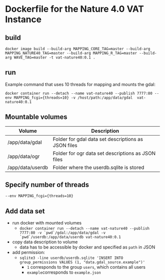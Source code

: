 # Dockerfile for the Nature 4.0 VAT Instance

## build
`docker image build --build-arg MAPPING_CORE_TAG=master --build-arg MAPPING_NATURE40_TAG=master --build-arg MAPPING_R_TAG=master --build-arg WAVE_TAG=master -t vat-nature40:0.1 .`

## run
Example command that uses 10 threads for mapping and mounts the gdal:

`docker container run --detach --name vat-nature40 --publish 7777:80 --env MAPPING_fcgi={threads=10} -v /host/path:/app/data/gdal  vat-nature40:0.1`

## Mountable volumes
| Volume | Description |
|---------------------|-------------|
| /app/data/gdal      | Folder for gdal data set descriptions as JSON files           |
| /app/data/ogr       | Folder for ogr data set descriptions as JSON files            |
| /app/data/userdb    | Folder where the userdb.sqlite is stored                      |

## Specify number of threads
`--env MAPPING_fcgi={threads=10}`

## Add data set
* run docker with mounted volumes
    * ``docker container run --detach --name vat-nature40 --publish 7777:80 -v `pwd`/gdal:/app/data/gdal -v `pwd`/userdb:/app/data/userdb vat-nature40:0.1``
* copy data description to volume
    * data has to be accessible by docker and specified as `path` in JSON
* add permission:
    * `sqlite3 -line userdb/userdb.sqlite 'INSERT INTO group_permissions VALUES (1, "data.gdal_source.example")'`
        * `1` corresponds to the group `users`, which contains all users
        * `example`corresponds to `example.json`
        